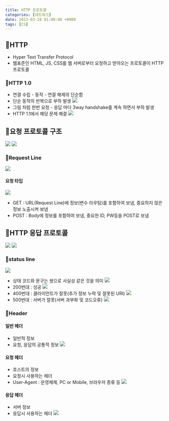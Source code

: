 ```yaml
---
title: HTTP 프로토콜
categories: [네트워크]
date: 2023-03-28 01:00:00 +0900
tags: [CS]
---
```


## 📌HTTP

- Hyper Text Transfer Protocol
- 웹표준인 HTML, JS, CSS를 웹 서버로부터 요청하고 받아오는 프로토콜이 HTTP 프로토콜

### 📖HTTP 1.0

- 연결 수립 - 동작 - 연결 해제의 단순함
- 단순 동작의 반복으로 부하 발생
  ![](https://velog.velcdn.com/images/wjdtmfgh/post/f51600c5-c76e-4736-aca2-4aeae83ce814/image.png)
- 그림 처럼 한번 요청 - 응답 마다 3way handshake를 계속 하면서 부하 발생
- HTTP 1.1에서 해당 문제 해결
  ![](https://velog.velcdn.com/images/wjdtmfgh/post/1d6ad40c-09e5-4de4-81ad-32aef3beb167/image.png)

## 📌요청 프로토콜 구조

![](https://velog.velcdn.com/images/wjdtmfgh/post/b1478225-b6aa-426e-a32f-963f98c5d906/image.png)
![](https://velog.velcdn.com/images/wjdtmfgh/post/cd9572cb-58e5-4cde-88f9-595ed849ea1e/image.png)

### 📖Request Line

![](https://velog.velcdn.com/images/wjdtmfgh/post/84938ed8-82a9-4c1e-9065-ef515fa77af3/image.png)

#### 요청 타입

![](https://velog.velcdn.com/images/wjdtmfgh/post/a47c8245-dd0a-400f-9d68-bf54161e41d2/image.png)

- GET : URL(Request Line)에 정보(변수 라우팅)를 포함하여 보냄, 중요하지 않은 정보 노출시켜 보냄
- POST : Body에 정보를 포함하여 보냄, 중요한 ID, PW등을 POST로 보냄

## 📌HTTP 응답 프로토콜

![](https://velog.velcdn.com/images/wjdtmfgh/post/bd4ef607-6380-405e-b482-85429141b23b/image.png)
![](https://velog.velcdn.com/images/wjdtmfgh/post/f9e87939-a2ed-4428-9d0c-8fd49179e07c/image.png)

### 📖status line

![](https://velog.velcdn.com/images/wjdtmfgh/post/86984fbb-5165-49a7-82f8-2d60b55de203/image.png)

- 상태 코드와 문구는 쌍으로 사실상 같은 것을 의미
  ![](https://velog.velcdn.com/images/wjdtmfgh/post/5fdacee0-cf36-4168-b233-bbd9ec3887d3/image.png)
- 200번대 : 성공
  ![](https://velog.velcdn.com/images/wjdtmfgh/post/4c11cdcc-1285-4b2b-bb1e-7e7fc68c68cf/image.png)
- 400번대 : 클라이언트가 잘못(추가 정보 누락 및 잘못된 URI)
  ![](https://velog.velcdn.com/images/wjdtmfgh/post/17fa9a25-19ac-42d0-bd85-0d7402593267/image.png)
- 500번대 : 서버가 잘못(서버 과부화 및 코드오류)
  ![](https://velog.velcdn.com/images/wjdtmfgh/post/3d85cf14-7bb9-44e4-b113-f024eca561cc/image.png)

### 📖Header

#### 일반 헤더

- 일반적 정보
- 요청, 응답의 공통적 정보
  ![](https://velog.velcdn.com/images/wjdtmfgh/post/9dbb531a-c558-4b35-bff1-31048fea528c/image.png)

#### 요청 헤더

- 호스트의 정보
- 요청시 사용하는 헤더
- User-Agent : 운영체제, PC or Mobile, 브라우저 종류 등
  ![](https://velog.velcdn.com/images/wjdtmfgh/post/3d6ebbf0-be9e-4868-9cac-1d002d33f7f0/image.png)

#### 응답 헤더

- 서버 정보
- 응답시 사용하는 헤더
  ![](https://velog.velcdn.com/images/wjdtmfgh/post/af91f358-c16c-4cf8-8bfa-39a26b58903f/image.png)
